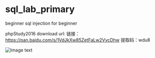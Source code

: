 # sql_lab_primary
beginner sql injection for beginner

phpStudy2016 download url:
链接：https://pan.baidu.com/s/1VdJkXw85ZetFaLw2VvcDhw 
提取码：wdu8 


![Image text](https://github.com/Adamloveve/sql_lab_primary/blob/master/IMG/wx.png)

